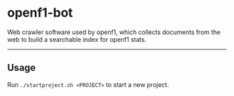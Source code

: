openf1-bot
==========

Web crawler software used by openf1, which collects documents from the web to build a searchable index for openf1 stats.

***

## Usage

Run `./startproject.sh <PROJECT>` to start a new project.
